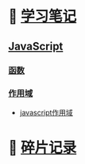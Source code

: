 # :notebook_with_decorative_cover: [学习笔记](https://github.com/BellaZZZZZ/huajiaoye.github.io/tree/main/notes)
## [JavaScript](https://github.com/BellaZZZZZ/haizhetang.github.io/tree/main/notes/javascript-pink)
### [函数](https://github.com/BellaZZZZZ/haizhetang.github.io/blob/main/notes/javascript-pink/%E5%87%BD%E6%95%B0.md)
### [作用域](https://github.com/BellaZZZZZ/haizhetang.github.io/blob/main/notes/javascript-pink/%E4%BD%9C%E7%94%A8%E5%9F%9F.md)
- [javascript作用域](https://github.com/BellaZZZZZ/haizhetang.github.io/blob/main/notes/javascript-pink/%E4%BD%9C%E7%94%A8%E5%9F%9F.md#javascript%E4%BD%9C%E7%94%A8%E5%9F%9F)
# :large_blue_diamond: [碎片记录](https://github.com/BellaZZZZZ/huajiaoye.github.io/issues)
